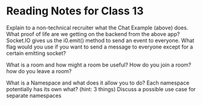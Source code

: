 # Reading Notes for Class 13

Explain to a non-technical recruiter what the Chat Example (above) does.
What proof of life are we getting on the backend from the above app?
Socket.IO gives us the i0.emit() method to send an event to everyone. What flag would you use if you want to send a message to everyone except for a certain emitting socket?

What is a room and how might a room be useful?
How do you join a room?
how do you leave a room?

What is a Namespace and what does it allow you to do?
Each namespace potentially has its own what? (hint: 3 things)
Discuss a possible use case for separate namespaces
